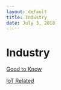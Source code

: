 ```yaml
---
layout: default
title: Industry
date: July 3, 2018
---
```

# Industry

[Good to Know](Industry/Good-to-Know)

[IoT Related](Industry/IoT-Related)


